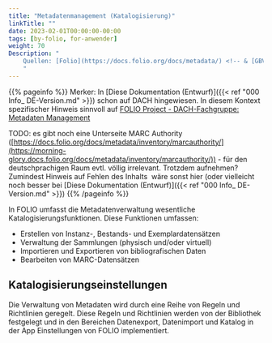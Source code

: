 ```yaml
---
title: "Metadatenmanagement (Katalogisierung)"
linkTitle: ""
date: 2023-02-01T00:00:00-00:00
tags: [by-folio, for-anwender]
weight: 70
Description: "
    Quellen: [Folio](https://docs.folio.org/docs/metadata/) <!-- & [GBV](https://info.gebev.de/pages/viewpage.action?pageId=839188632) -->
    "
---
```


{{% pageinfo %}}
Merker: In [Diese Dokumentation (Entwurf)]({{< ref "000 Info_ DE-Version.md" >}}) schon auf DACH hingewiesen. In diesem Kontext spezifischer Hinweis sinnvoll auf [FOLIO Project - DACH-Fachgruppe: Metadaten Management](https://wiki.folio.org/display/Deutsche/D-Metadaten+Management)

TODO: es gibt noch eine Unterseite MARC Authority ([https://docs.folio.org/docs/metadata/inventory/marcauthority/](https://morning-glory.docs.folio.org/docs/metadata/inventory/marcauthority/)) - für den deutschprachigen Raum evtl. völlig irrelevant. Trotzdem aufnehmen? Zumindest Hinweis auf Fehlen des Inhalts  wäre sonst hier (oder vielleicht noch besser bei [Diese Dokumentation (Entwurf)]({{< ref "000 Info_ DE-Version.md" >}})
{{% /pageinfo %}}

In FOLIO umfasst die Metadatenverwaltung wesentliche Katalogisierungsfunktionen. Diese Funktionen umfassen:

* Erstellen von Instanz-, Bestands- und Exemplardatensätzen
* Verwaltung der Sammlungen (physisch und/oder virtuell)
* Importieren und Exportieren von bibliografischen Daten
* Bearbeiten von MARC-Datensätzen

## Katalogisierungseinstellungen

Die Verwaltung von Metadaten wird durch eine Reihe von Regeln und Richtlinien geregelt. Diese Regeln und Richtlinien werden von der Bibliothek festgelegt und in den Bereichen Datenexport, Datenimport und Katalog in der App Einstellungen von FOLIO implementiert.
